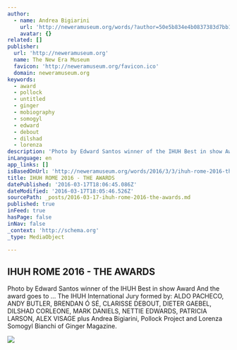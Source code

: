 ```yaml
---
author:
  - name: Andrea Bigiarini
    url: 'http://neweramuseum.org/words/?author=50e5b834e4b0837383d7bb1a'
    avatar: {}
related: []
publisher:
  url: 'http://neweramuseum.org'
  name: The New Era Museum
  favicon: 'http://neweramuseum.org/favicon.ico'
  domain: neweramuseum.org
keywords:
  - award
  - pollock
  - untitled
  - ginger
  - mobiography
  - somogyl
  - edward
  - debout
  - dilshad
  - lorenza
description: 'Photo by Edward Santos winner of the IHUH Best in show Award And the award goes to ... The IHUH International Jury formed by: ALDO PACHECO, ANDY BUTLER, BRENDAN Ó SÉ, CLARISSE DEBOUT, DIETER GAEBEL, DILSHAD CORLEONE, MARK DANIELS, NETTIE EDWARDS, PATRICIA LARSON, ALEX VISAGE plus Andrea Bigiarini, Pollock Project and Lorenza Somogyl Bianchi of Ginger Magazine.'
inLanguage: en
app_links: []
isBasedOnUrl: 'http://neweramuseum.org/words/2016/3/3/ihuh-rome-2016-the-awards'
title: IHUH ROME 2016 - THE AWARDS
datePublished: '2016-03-17T18:06:45.086Z'
dateModified: '2016-03-17T18:05:46.526Z'
sourcePath: _posts/2016-03-17-ihuh-rome-2016-the-awards.md
published: true
inFeed: true
hasPage: false
inNav: false
_context: 'http://schema.org'
_type: MediaObject

---
```

<article style=""><h1>IHUH ROME 2016 - THE AWARDS</h1><p>Photo by Edward Santos winner of the IHUH Best in show Award And the award goes to ... The IHUH International Jury formed by: ALDO PACHECO, ANDY BUTLER, BRENDAN Ó SÉ, CLARISSE DEBOUT, DIETER GAEBEL, DILSHAD CORLEONE, MARK DANIELS, NETTIE EDWARDS, PATRICIA LARSON, ALEX VISAGE plus Andrea Bigiarini, Pollock Project and Lorenza Somogyl Bianchi of Ginger Magazine.</p><img src="http://static1.squarespace.com/static/50e5b834e4b0837383d7bb18/50e5b834e4b0837383d7bb1f/56d8a1df86db4376b82af28d/1457124116461/?format=1000w" /></article>